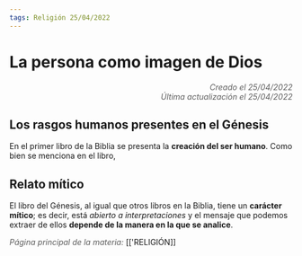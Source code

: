 ```yaml
---
tags: Religión 25/04/2022
---
```


# La persona como imagen de Dios
<div style="text-align: right; opacity: 0.7; font-style: italic;">Creado el 25/04/2022</div>
<div style="text-align: right; opacity: 0.7; font-style: italic;">Última actualización el 25/04/2022</div>

## Los rasgos humanos presentes en el Génesis

En el primer libro de la Biblia se presenta la **creación del ser humano**. 
Como bien se menciona en el libro, 

## Relato mítico

El libro del Génesis, al igual que otros libros en la Biblia, tiene un **carácter mítico**; es decir, está *abierto a interpretaciones* y el mensaje que podemos extraer de ellos **depende de la manera en la que se analice**.

<span style="opacity: 0.7; font-style: italic;">Página principal de la materia:</span> [['RELIGIÓN]]
